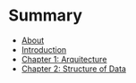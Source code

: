 # Summary

* [About](About.md)
* [Introduction](content/Introduction.md)
* [Chapter 1: Arquitecture](content/Chapter1.md)
* [Chapter 2: Structure of Data](content/Chapter2.md)

